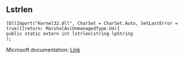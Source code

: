 ## Lstrlen

```
[DllImport("Kernel32.dll", CharSet = CharSet.Auto, SetLastError = true)][return: MarshalAs(UnmanagedType.U4)]
public static extern int lstrlen(string lpString
);
```

Microsoft documentation: [Link](https://learn.microsoft.com/en-us/windows/win32/api/winbase/nf-winbase-lstrlena)
